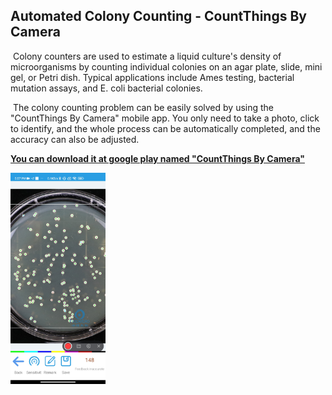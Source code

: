 ## Automated Colony Counting - CountThings By Camera

​    Colony counters are used to estimate a liquid culture's density of microorganisms by counting individual colonies on an agar plate, slide, mini gel, or Petri dish. Typical applications include Ames testing, bacterial mutation assays, and E. coli bacterial colonies.

​    The colony counting problem can be easily solved by using the "CountThings By Camera" mobile app. You only need to take a photo, click to identify, and the whole process can be automatically completed, and the accuracy can also be adjusted.

[**You can download it at google play named "CountThings By Camera"**](https://play.google.com/store/apps/details?id=cn.movingshop.counting.global)



<img src="colony\11.jpg" alt="Automated Colony Counting" style="zoom:33%;" />